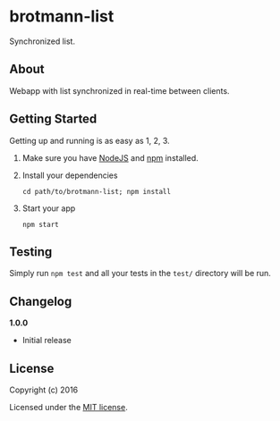 # brotmann-list

Synchronized list.

## About

Webapp with list synchronized in real-time between clients.

## Getting Started

Getting up and running is as easy as 1, 2, 3.

1. Make sure you have [NodeJS](https://nodejs.org/) and [npm](https://www.npmjs.com/) installed.
2. Install your dependencies
    
    ```
    cd path/to/brotmann-list; npm install
    ```

3. Start your app
    
    ```
    npm start
    ```

## Testing

Simply run `npm test` and all your tests in the `test/` directory will be run.

## Changelog

__1.0.0__

- Initial release

## License

Copyright (c) 2016

Licensed under the [MIT license](LICENSE).

